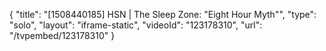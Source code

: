 {
    "title": "[1508440185] HSN | The Sleep Zone: \"Eight Hour Myth\"",
    "type": "solo",
    "layout": "iframe-static",
    "videoId": "123178310",
    "url": "\/tvpembed\/123178310"
}